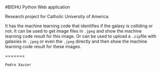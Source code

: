 #BIDHU Python Web application

Research project for Catholic University of America.

It has the machine learning code that identifies if the galaxy is colliding or not.
It can be used to get image files in `.jpeg` and show the machine learning code result for this image.
Or can be used to upload a `.zip`file with galaxies in `.jpeg` or even the `.jpeg` directly and then show the machine learning code result for these images.

=======

`Pedro Xavier`

